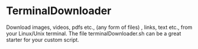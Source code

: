 # TerminalDownloader
Download images, videos, pdfs etc., (any form of files) , links, text etc., from your Linux/Unix terminal.
The file terminalDownloader.sh can be a great starter for your custom script.


